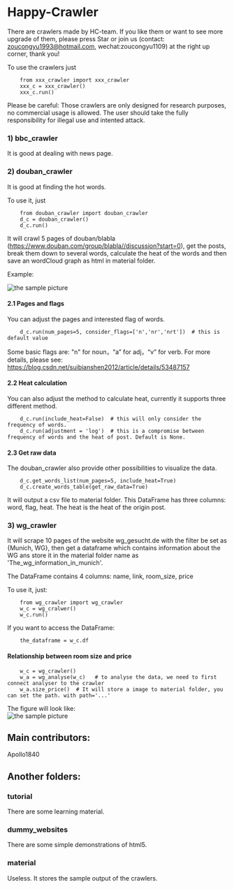 # Happy-Crawler

There are crawlers made by HC-team. If you like them or want to see more upgrade of them, please press Star or join us (contact: zoucongyu1993@hotmail.com, wechat:zoucongyu1109) at the right up corner, thank you!

To use the crawlers just 
        
        from xxx_crawler import xxx_crawler
        xxx_c = xxx_crawler()
        xxx_c.run()

Please be careful:
Those crawlers are only designed for research purposes, no commercial usage is allowed. The user should take the fully responsibility for illegal use and intented attack.

### 1) bbc_crawler
It is good at dealing with news page.

### 2) douban_crawler
It is good at finding the hot words.

To use it, just

        from douban_crawler import douban_crawler
        d_c = douban_crawler()
        d_c.run()

It will crawl 5 pages of douban/blabla (https://www.douban.com/group/blabla//discussion?start=0), get the posts, break them down to several words, calculate the heat of the words and then save an wordCloud graph as html in material folder.

Example:

![the sample picture](https://i.screenshot.net/28dzdb4)

#### 2.1 Pages and flags

You can adjust the pages and interested flag of words.
        
        d_c.run(num_pages=5, consider_flags=['n','nr','nrt'])  # this is default value

Some basic flags are: "n" for noun，“a” for adj，“v” for verb. For more details, please see: https://blog.csdn.net/suibianshen2012/article/details/53487157

#### 2.2 Heat calculation

You can also adjust the method to calculate heat, currently it supports three different method.

        d_c.run(include_heat=False)  # this will only consider the frequency of words.
        d_c.run(adjustment = 'log')  # this is a compromise between frequency of words and the heat of post. Default is None.

#### 2.3 Get raw data

The douban_crawler also provide other possibilities to visualize the data.

        d_c.get_words_list(num_pages=5, include_heat=True)
        d_c.create_words_table(get_raw_data=True)  

It will output a csv file to material folder. This DataFrame has three columns: word, flag, heat. The heat is the heat of the origin post.

### 3) wg_crawler
It will scrape 10 pages of the website wg_gesucht.de with the filter be set as {Munich, WG}, then get a dataframe which contains information about the WG ans store it in the material folder name as 'The_wg_information_in_munich'.

The DataFrame contains 4 columns: name, link, room_size, price

To use it, just:
        
        from wg_crawler import wg_crawler
        w_c = wg_cralwer()
        w_c.run()

If you want to access the DataFrame:

        the_dataframe = w_c.df

        
#### Relationship between room size and price
        
        w_c = wg_crawler()
        w_a = wg_analyse(w_c)   # to analyse the data, we need to first connect analyser to the crawler 
        w_a.size_price()  # It will store a image to material folder, you can set the path. with path='...'
        
The figure will look like:        
![the sample picture](https://i.screenshot.net/xq5w2f4)

## Main contributors:
Apollo1840


## Another folders:

### tutorial
There are some learning material.
    
### dummy_websites
There are some simple demonstrations of html5.

### material
Useless. It stores the sample output of the crawlers.


